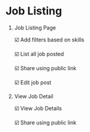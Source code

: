 
# Job Listing

1. Job Listing Page

    ☑️ Add filters based on skills

    ☑️ List all job posted

    ☑️ Share using public link

    ☑️ Edit job post
2. View Job Detail

    ☑️ View Job Details
    
    ☑️ Share using public link

